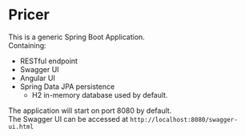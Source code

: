 # Pricer 

This is a generic Spring Boot Application.  
Containing:  
* RESTful endpoint
* Swagger UI
* Angular UI
* Spring Data JPA persistence  
   - H2 in-memory database used by default.
   
  
The application will start on port 8080 by default.  
The Swagger UI can be accessed at `http://localhost:8080/swagger-ui.html`

